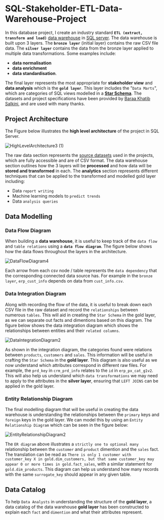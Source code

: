 # SQL-Stakeholder-ETL-Data-Warehouse-Project

In this database project, I create an industry standard **`ETL (extract, transform and load)`** [data warehouse](https://en.wikipedia.org/wiki/Data_warehouse) in [SQL server](https://learn.microsoft.com/en-us/sql/sql-server/what-is-sql-server?view=sql-server-ver16). The data warehouse is built upon 3 layers. The **`bronze layer`** (initial layer) contains the raw CSV file data. The **`silver layer`** contains the data from the bronze layer applied to multiple data transformations. Some examples include: 

- **data normalisation**
- **data enrichment**
- **data standardisation**. 

The final layer represents the most appropriate for **stakeholder view** and **data analysis** which is the **`gold layer`**. This layer includes the "`Data Marts`", which are categories of SQL views modelled in a [**Star Schema**](https://www.geeksforgeeks.org/star-schema-in-data-warehouse-modeling/). The datasets and project specifications have been provided by [Baraa Khatib Salkini](https://www.datawithbaraa.com/), and are used with many thanks.

## Project Architecture

The Figure below illustrates the **high level architecture** of the project in SQL Server.

![HighLevelArchitecture3 (1)](https://github.com/user-attachments/assets/6c9bb542-3115-4547-b90d-e35c8926b8dc)

The raw data section represents the [source datasets](Datasets) used in the projects, which are fully accessible and are of CSV format. The data warehouse section outlines how the 3 layers will be **processed** and how data will be **stored and transformed** in each. The **analytics** section represents different techniques that can be applied to the transformed and modelled gold layer including:

- Data `report writing`
- Machine learning models to `predict trends`
- Data `analysis queries`

## Data Modelling

### Data Flow Diagram

When building a **data warehouse**, it is useful to keep track of the `data flow` and `table relations` using a **`data flow diagram`**. The figure below shows how the data flows throughout the layers in the architecture.

![DataFlowDiagram4](https://github.com/user-attachments/assets/e403e800-1bab-4b01-a53c-900b9792c2cc)

Each arrow from each csv node / table represents the `data dependency` that the corresponding connected data source has. For example in the `bronze layer`, `erp_cust_info` depends on data from `cust_info.csv`.

### Data Integration Diagram

Along with recording the flow of the data, it is useful to break down each CSV file in the raw dataset and record the `relationships` between numerous `tables`. This will aid in creating the `Star Schema` in the gold layer, as we can separate out facts and dimentions based on this diagram. The figure below shows the data integration diagram which shows the relationships between entities and their `related columns`.

![DataIntegrationDiagram2](https://github.com/user-attachments/assets/3e44a6f1-879f-4941-a52a-a8366909e60f)

As shown in the integration diagram, the categories found were relations between `products`, `customers` and `sales`. This information will be useful in crafting the `Star Schema` in the **gold layer**. This diagram is also useful as we now understand which attributes correspond in different raw files. For example, the `prd_key` in `crm_prd_info` relates to the `id` in `erp_px_cat_g1v2`. This will also help us understand which `data transformations` we may need to apply to the attributes in the **silver layer**, ensuring that `LEFT JOINS` can be applied in the gold layer.

### Entity Relationship Diagram

The final modelling diagram that will be useful in creating the data warehouse is understanding the relationships between the `primary` keys and `foreign` keys in the gold layer. We can model this by using an `Entity Relationship Diagram` which can be seen in the figure below:

![EntityRelationshipDiagram2](https://github.com/user-attachments/assets/732bd135-6169-4ff1-acb5-3f113cc5ead2)

The `ER diagram` above illustrates a `strictly one to optional many` relationship between the `customer` and `product` dimention and the `sales` fact. The translation can be read as `There is only 1 customer with customer_key X in gold.dim_customers, but that same customer_key may appear 0 or more times in gold.fact_sales`, with a similar statement for `gold.dim_products`. This diagram can help us understand how many records with the same `surrogate_key` should appear in any given table.

## Data Catalog

To help `Data Analysts` in understanding the structure of the **gold layer**, a data catalog of the data warehouse **gold layer** has been constructed to explain each `fact` and `dimention` and what their attributes represent.
